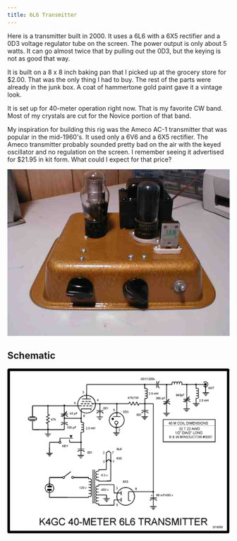 ```yaml
---
title: 6L6 Transmitter
---
```

Here is a transmitter built in 2000.  It uses a 6L6 with a 6X5 rectifier and a 0D3 voltage regulator tube on the screen.  The power output is only about 5 watts.  It can go almost twice that by pulling out the 0D3, but the keying is not as good that way.

It is built on a 8 x 8 inch baking pan that I picked up at the grocery store for $2.00.  That was the only thing I had to buy.  The rest of the parts were already in the junk box.  A coat of hammertone gold paint gave it a vintage look.

It is set up for 40-meter operation right now.  That is my favorite CW band.  Most of my crystals are cut for the Novice portion of that band.

My inspiration for building this rig was the Ameco AC-1 transmitter that was popular in the mid-1960's.  It used only a 6V6 and a 6X5 rectifier.  The Ameco transmitter probably sounded pretty bad on the air with the keyed oscillator and no regulation on the screen.   I remember seeing it advertised for $21.95 in kit form.  What could I expect for that price?

[![6L6 Transmitter](img\6l6tx.jpg)](img\6l6tx.jpg)

## Schematic

[![6L6 Transmitter Schematic](img\6l6txsch.gif)](img\6l6txsch.gif)